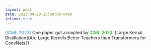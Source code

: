 ```yaml
---
layout: post
date: 2023-04-20 15:59:00-0400
inline: true
---
```


<span style="color:#2698BA;">[ICML 2023]  </span> One paper got accepted by <font color=009f06>ICML 2023</font>: [Large Kernal Distillation](Are Large Kernels Better Teachers than Transformers for ConvNets?)

